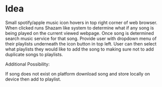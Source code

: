 # Idea
Small spotify/apple music icon hovers in top right corner of web browser. When clicked runs Shazam like system to determine what if any song is being played on the current viewed webpage. Once song is determined search music service for that song. Provide user with dropdown menu of their playlists underneath the icon button in top left. User can then select what playlists they would like to add the song to making sure not to add duplicate songs to playlists.

Additional Possibility:

If song does not exist on platform download song and store locally on device then add to playlist.
